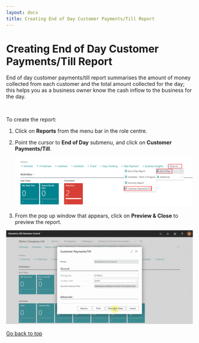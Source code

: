 ```yaml
---
layout: docs
title: Creating End of Day Customer Payments/Till Report
---
```


<a name="top"></a>

# Creating End of Day Customer Payments/Till Report

End of day customer payments/till report summarises the amount of money collected from each customer and the total amount collected for the day; this helps you as a business owner know the cash inflow to the business for the day.

<br>

To create the report:
1. Click on **Reports** from the menu bar in the role centre.
2. Point the cursor to **End of Day** submenu, and click on **Customer Payments/Till**.

    ![](media/garagehive-customer-payments-report1.png)

3. From the pop up window that appears, click on **Preview & Close** to preview the report.

![](media/garagehive-customer-payments-report2.gif)


[Go back to top](#top)